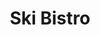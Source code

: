 ---
title: Ski Bistro
ravintola: ye
ruka: ye
slug: https://www.ravintolaskibistro.fi/
kuvaus: Ehdottomasti Rinneravintola
update: 2022-02-11-11:59
image01: ../images/skiBistro.png
---